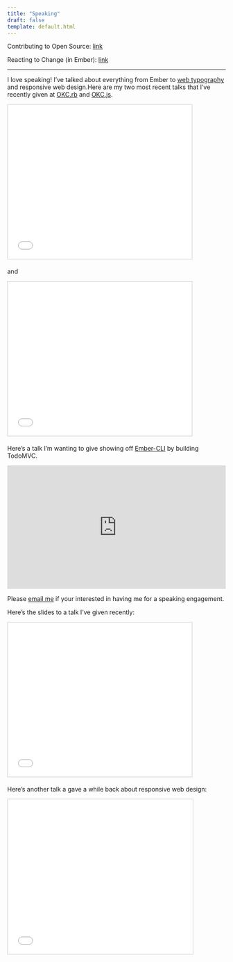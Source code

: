 ```yaml
---
title: "Speaking"
draft: false
template: default.html
---
```


Contributing to Open Source:
[link](http://slides.com/ryanlabouve/contribute-to-open-source#/)

Reacting to Change (in Ember):
[link](https://github.com/ryanlabouve/reacting-to-change-emberjs)

---

I love speaking! I’ve talked about everything from Ember to [web typography](http://www.slideshare.net/ryanlabouve) and responsive web design.Here are my two most recent talks that I’ve recently given at [OKC.rb](http://www.okcruby.org/blog/2015/02/05/february-2015-meeting/) and [OKC.js](http://okcjs.com/2015/02/04/2015-02-17-lightning-talks-7/).

<iframe src="//www.slideshare.net/slideshow/embed_code/44616171" width="425" height="355" frameborder="0" marginwidth="0" marginheight="0" scrolling="no" style="border:1px solid #CCC; border-width:1px; margin-bottom:5px; max-width: 100%;" allowfullscreen=""></iframe>

and

<iframe src="//www.slideshare.net/slideshow/embed_code/44793165" width="425" height="355" frameborder="0" marginwidth="0" marginheight="0" scrolling="no" style="border:1px solid #CCC; border-width:1px; margin-bottom:5px; max-width: 100%;" allowfullscreen=""></iframe>

Here’s a talk I’m wanting to give showing off [Ember-CLI](http://www.ember-cli.com/) by building TodoMVC.

<div class="fitvids">

<style>.embed-container { position: relative; padding-bottom: 56.25%; height: 0; overflow: hidden; max-width: 100%; } .embed-container iframe, .embed-container object, .embed-container embed { position: absolute; top: 0; left: 0; width: 100%; height: 100%; }</style><div class='embed-container'><iframe src='https://www.youtube.com/embed/tonV3G2cPrA' frameborder='0' allowfullscreen></iframe></div>

Please [email me](mailto:ryanlabouve.com@gmail.com) if your interested in having me for a speaking engagement.

Here’s the slides to a talk I’ve given recently:

<iframe src="//www.slideshare.net/slideshow/embed_code/38026770" width="425" height="355" frameborder="0" marginwidth="0" marginheight="0" scrolling="no" style="border:1px solid #CCC; border-width:1px; margin-bottom:5px; max-width: 100%;" allowfullscreen=""></iframe>

Here’s another talk a gave a while back about responsive web design:  
<iframe src="//www.slideshare.net/slideshow/embed_code/42939383" width="427" height="356" frameborder="0" marginwidth="0" marginheight="0" scrolling="no" style="border:1px solid #CCC; border-width:1px; margin-bottom:5px; max-width: 100%;" allowfullscreen=""></iframe>
